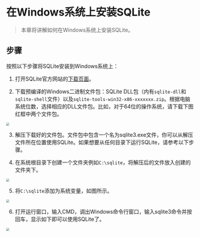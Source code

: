 # 在Windows系统上安装SQLite

>本章将讲解如何在Windows系统上安装SQLite。

## 步骤

按照以下步骤将SQLite安装到Windows系统上：

1. 打开SQLite官方网站的[下载页面](https://sqlite.org/download.html)。

2. 下载预编译的Windows二进制文件包：SQLite DLL包（内有`sqlite-dll`和`sqlite-shell`文件）以及`sqlite-tools-win32-x86-xxxxxxx.zip`。根据电脑系统位数，选择相应的DLL文件包。比如，对于64位的操作系统，请下载下图红框中两个文件包。
<img src="/Users/liyan/Desktop/所需图片/downloadpage.png" style="zoom:50%;" />

3. 解压下载好的文件包。文件包中包含一个名为sqlite3.exe文件，你可以从解压文件所在位置使用SQLite。如果想要从任何目录下运行SQLite，请参考以下步骤。

4. 在系统根目录下创建一个文件夹例如`C:\sqlite`，将解压后的文件放入创建的文件夹下。
<img src="/Users/liyan/Desktop/所需图片/sqlite路径.png" style="zoom:50%;" /> 

5. 将`C:\sqlite`添加为系统变量，如图所示。
<img src="/Users/liyan/Desktop/所需图片/设置环境变量.png" style="zoom:50%;" /> 

6. 打开运行窗口，输入CMD，调出Windows命令行窗口，输入sqlite3命令并按回车，显示如下即可以使用SQLite了。
<img src="/Users/liyan/Desktop/所需图片/CMD.png" style="zoom:50%;" /> 




